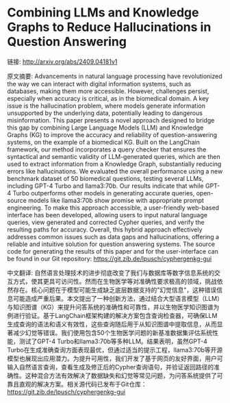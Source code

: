 # Combining LLMs and Knowledge Graphs to Reduce Hallucinations in Question Answering

链接: http://arxiv.org/abs/2409.04181v1

原文摘要:
Advancements in natural language processing have revolutionized the way we
can interact with digital information systems, such as databases, making them
more accessible. However, challenges persist, especially when accuracy is
critical, as in the biomedical domain. A key issue is the hallucination
problem, where models generate information unsupported by the underlying data,
potentially leading to dangerous misinformation. This paper presents a novel
approach designed to bridge this gap by combining Large Language Models (LLM)
and Knowledge Graphs (KG) to improve the accuracy and reliability of
question-answering systems, on the example of a biomedical KG. Built on the
LangChain framework, our method incorporates a query checker that ensures the
syntactical and semantic validity of LLM-generated queries, which are then used
to extract information from a Knowledge Graph, substantially reducing errors
like hallucinations. We evaluated the overall performance using a new benchmark
dataset of 50 biomedical questions, testing several LLMs, including GPT-4 Turbo
and llama3:70b. Our results indicate that while GPT-4 Turbo outperforms other
models in generating accurate queries, open-source models like llama3:70b show
promise with appropriate prompt engineering. To make this approach accessible,
a user-friendly web-based interface has been developed, allowing users to input
natural language queries, view generated and corrected Cypher queries, and
verify the resulting paths for accuracy. Overall, this hybrid approach
effectively addresses common issues such as data gaps and hallucinations,
offering a reliable and intuitive solution for question answering systems. The
source code for generating the results of this paper and for the user-interface
can be found in our Git repository: https://git.zib.de/lpusch/cyphergenkg-gui

中文翻译:
自然语言处理技术的进步彻底改变了我们与数据库等数字信息系统的交互方式，使其更具可访问性。然而在生物医学等对准确性要求极高的领域，挑战依然存在。核心问题在于模型可能生成缺乏底层数据支持的"幻觉信息"，这种错误信息可能造成严重后果。本文提出了一种创新方法，通过结合大型语言模型（LLM）与知识图谱（KG）来提升问答系统的准确性和可靠性，并以生物医学知识图谱为例进行验证。基于LangChain框架构建的解决方案包含查询检查器，可确保LLM生成查询的语法和语义有效性，这些查询随后用于从知识图谱中提取信息，从而显著减少幻觉等错误。我们使用包含50个生物医学问题的新基准数据集评估系统性能，测试了GPT-4 Turbo和llama3:70b等多种LLM。结果表明，虽然GPT-4 Turbo在生成准确查询方面表现最优，但通过适当的提示工程，llama3:70b等开源模型也展现出应用潜力。为提升可用性，我们开发了基于网页的友好界面，用户可输入自然语言查询，查看生成及修正后的Cypher查询语句，并验证返回路径的准确性。这种混合方法有效解决了数据缺失和幻觉等常见问题，为问答系统提供了可靠且直观的解决方案。相关源代码已发布于Git仓库：https://git.zib.de/lpusch/cyphergenkg-gui
